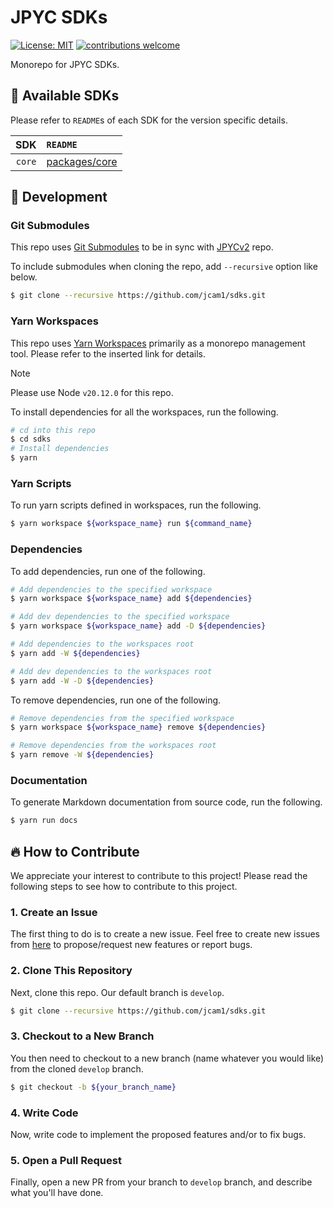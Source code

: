 # JPYC SDKs

[![License: MIT](https://img.shields.io/badge/License-MIT-yellow.svg)](./LICENSE)
[![contributions welcome](https://img.shields.io/badge/contributions-welcome-brightgreen.svg?style=flat)](https://github.com/jcam1/sdks/issues/new/choose)

Monorepo for JPYC SDKs.

## 🌈 Available SDKs

Please refer to `README`s of each SDK for the version specific details.

|    SDK | `README`                                   |
| -----: | :----------------------------------------- |
| `core` | [packages/core](./packages/core/README.md) |

## 🔨 Development

### Git Submodules

This repo uses [Git Submodules](https://git-scm.com/book/en/v2/Git-Tools-Submodules) to be in sync with [JPYCv2](https://github.com/jcam1/JPYCv2/tree/main) repo.

To include submodules when cloning the repo, add `--recursive` option like below.

```sh
$ git clone --recursive https://github.com/jcam1/sdks.git
```

### Yarn Workspaces

This repo uses [Yarn Workspaces](https://yarnpkg.com/features/workspaces) primarily as a monorepo management tool. Please refer to the inserted link for details.

> [!NOTE]
> Please use Node `v20.12.0` for this repo.

To install dependencies for all the workspaces, run the following.

```sh
# cd into this repo
$ cd sdks
# Install dependencies
$ yarn
```

### Yarn Scripts

To run yarn scripts defined in workspaces, run the following.

```sh
$ yarn workspace ${workspace_name} run ${command_name}
```

### Dependencies

To add dependencies, run one of the following.

```sh
# Add dependencies to the specified workspace
$ yarn workspace ${workspace_name} add ${dependencies}

# Add dev dependencies to the specified workspace
$ yarn workspace ${workspace_name} add -D ${dependencies}

# Add dependencies to the workspaces root
$ yarn add -W ${dependencies}

# Add dev dependencies to the workspaces root
$ yarn add -W -D ${dependencies}
```

To remove dependencies, run one of the following.

```sh
# Remove dependencies from the specified workspace
$ yarn workspace ${workspace_name} remove ${dependencies}

# Remove dependencies from the workspaces root
$ yarn remove -W ${dependencies}
```

### Documentation

To generate Markdown documentation from source code, run the following.

```sh
$ yarn run docs
```

## 🔥 How to Contribute

We appreciate your interest to contribute to this project! Please read the following steps to see how to contribute to this project.

### 1. Create an Issue

The first thing to do is to create a new issue. Feel free to create new issues from [here](https://github.com/jcam1/sdks/issues/new/choose) to propose/request new features or report bugs.

### 2. Clone This Repository

Next, clone this repo. Our default branch is `develop`.

```sh
$ git clone --recursive https://github.com/jcam1/sdks.git
```

### 3. Checkout to a New Branch

You then need to checkout to a new branch (name whatever you would like) from the cloned `develop` branch.

```sh
$ git checkout -b ${your_branch_name}
```

### 4. Write Code

Now, write code to implement the proposed features and/or to fix bugs.

### 5. Open a Pull Request

Finally, open a new PR from your branch to `develop` branch, and describe what you'll have done.
